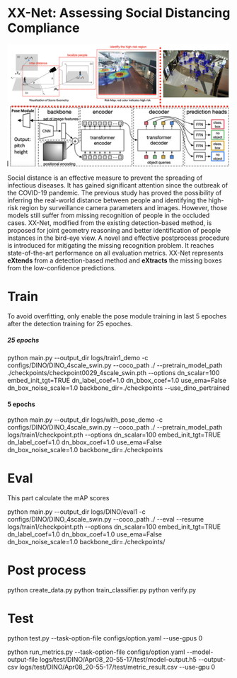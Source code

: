 # XX-Net: Assessing Social Distancing Compliance

![demo](./demo/demo.png)

Social distance is an effective measure to prevent the spreading of infectious diseases. It has gained significant attention since the outbreak of the COVID-19 pandemic. The previous study has proved the possibility of inferring the real-world distance between people and identifying the high-risk region by surveillance camera parameters and images. However, those models still suffer from missing recognition of people in the occluded cases. XX-Net, modified from the existing detection-based method, is proposed for joint geometry reasoning and better identification of people instances in the bird-eye view. A novel and effective postprocess procedure is introduced for mitigating the missing recognition problem. It reaches state-of-the-art performance on all evaluation metrics. XX-Net represents **eXtends** from a detection-based method and **eXtracts** the missing boxes from the low-confidence predictions.

# Train
To avoid overfitting, only enable the pose module training in last 5 epoches after the detection training for 25 epoches.

##### 25 epochs

python main.py --output_dir logs/train1_demo -c configs/DINO/DINO_4scale_swin.py --coco_path ./ --pretrain_model_path ./checkpoints/checkpoint0029_4scale_swin.pth --options dn_scalar=100 embed_init_tgt=TRUE  dn_label_coef=1.0 dn_bbox_coef=1.0 use_ema=False  dn_box_noise_scale=1.0 backbone_dir=./checkpoints --use_dino_pertrained

#### 5 epochs

python main.py --output_dir logs/with_pose_demo -c configs/DINO/DINO_4scale_swin.py --coco_path ./ --pretrain_model_path logs/train1/checkpoint.pth --options dn_scalar=100 embed_init_tgt=TRUE  dn_label_coef=1.0 dn_bbox_coef=1.0 use_ema=False  dn_box_noise_scale=1.0 backbone_dir=./checkpoints

# Eval
This part calculate the mAP scores

python main.py   --output_dir logs/DINO/eval1 -c configs/DINO/DINO_4scale_swin.py --coco_path ./  --eval      --resume logs/train1/checkpoint.pth     --options dn_scalar=100 embed_init_tgt=TRUE     dn_label_coef=1.0 dn_bbox_coef=1.0 use_ema=False     dn_box_noise_scale=1.0 backbone_dir=./checkpoints/

# Post process

python create_data.py
python train_classifier.py
python verify.py

# Test
python test.py  --task-option-file configs/option.yaml --use-gpus 0

python run_metrics.py         --task-option-file configs/option.yaml         --model-output-file logs/test/DINO/Apr08_20-55-17/test/model-output.h5         --output-csv logs/test/DINO/Apr08_20-55-17/test/metric_result.csv         --use-gpu 0
